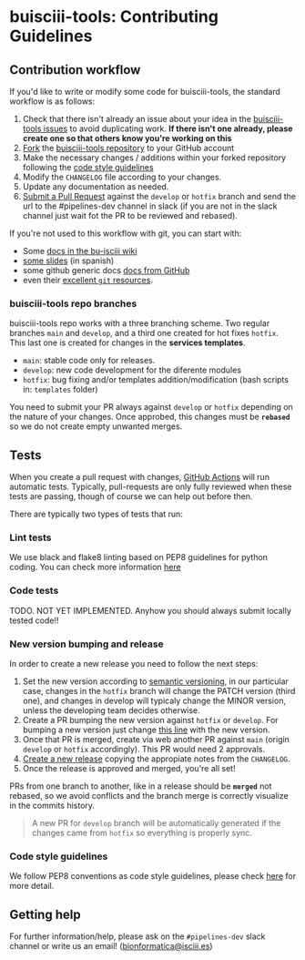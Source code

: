 # buisciii-tools: Contributing Guidelines

## Contribution workflow

If you'd like to write or modify some code for buisciii-tools, the standard workflow is as follows:

1. Check that there isn't already an issue about your idea in the [buisciii-tools issues](https://github.com/BU-ISCIII/buisciii-tools/issues) to avoid duplicating work. **If there isn't one already, please create one so that others know you're working on this**
2. [Fork](https://help.github.com/en/github/getting-started-with-github/fork-a-repo) the [buisciii-tools repository](https://github.com/BU-ISCIII/buisciii-tools/) to your GitHub account
3. Make the necessary changes / additions within your forked repository following the [code style guidelines](#code-style-guidelines)
4. Modify the `CHANGELOG` file according to your changes.
5. Update any documentation as needed.
6. [Submit a Pull Request](https://docs.github.com/en/pull-requests/collaborating-with-pull-requests/proposing-changes-to-your-work-with-pull-requests/creating-a-pull-request) against the `develop` or `hotfix` branch and send the url to the #pipelines-dev channel in slack (if you are not in the slack channel just wait fot the PR to be reviewed and rebased).

If you're not used to this workflow with git, you can start with:

- Some [docs in the bu-isciii wiki](https://github.com/BU-ISCIII/BU-ISCIII/wiki/Github--gitflow)
- [some slides](https://docs.google.com/presentation/d/1PruqGxPQVxtNcuEbOd86mylXorgYIU5a/edit?pli=1#slide=id.p1) (in spanish) 
- some github generic docs [docs from GitHub](https://help.github.com/en/github/collaborating-with-issues-and-pull-requests)
- even their [excellent `git` resources](https://try.github.io/).

### buisciii-tools repo branches

buisciii-tools repo works with a three branching scheme. Two regular branches `main` and `develop`, and a third one created for hot fixes `hotfix`. This last one is created for changes in the **services templates**.

- `main`: stable code only for releases.
- `develop`: new code development for the diferente modules
- `hotfix`: bug fixing and/or templates addition/modification (bash scripts in: `templates` folder)

You need to submit your PR always against `develop` or `hotfix` depending on the nature of your changes. Once approbed, this changes must be **`rebased`** so we do not create empty unwanted merges.

## Tests

When you create a pull request with changes, [GitHub Actions](https://github.com/features/actions) will run automatic tests.
Typically, pull-requests are only fully reviewed when these tests are passing, though of course we can help out before then.

There are typically two types of tests that run:

### Lint tests

We use black and flake8 linting based on PEP8 guidelines for python coding. You can check more information [here](https://github.com/BU-ISCIII/BU-ISCIII/wiki/Python#linting)

### Code tests

TODO. NOT YET IMPLEMENTED.
Anyhow you should always submit locally tested code!!

### New version bumping and release

In order to create a new release you need to follow the next steps:

1. Set the new version according to [semantic versioning](https://semver.org/), in our particular case, changes in the `hotfix` branch will change the PATCH version (third one), and changes in develop will typicaly change the MINOR version, unless the developing team decides otherwise.
2. Create a PR bumping the new version against `hotfix` or `develop`. For bumping a new version just change [this line](https://github.com/BU-ISCIII/buisciii-tools/blob/615f1390d96cd6c8168acebc384289520a3cd728/setup.py#L5) with the new version.
3. Once that PR is merged, create via web another PR against `main` (origin `develop` or `hotfix` accordingly). This PR would need 2 approvals.
4. [Create a new release](https://docs.github.com/en/repositories/releasing-projects-on-github/managing-releases-in-a-repository) copying the appropiate notes from the `CHANGELOG`.
5. Once the release is approved and merged, you're all set! 

PRs from one branch to another, like in a release should be **`merged`** not rebased, so we avoid conflicts and the branch merge is correctly visualize in the commits history.

> A new PR for `develop` branch will be automatically generated if the changes came from `hotfix` so everything is properly sync.

### Code style guidelines

We follow PEP8 conventions as code style guidelines, please check [here](https://github.com/BU-ISCIII/BU-ISCIII/wiki/Python#pep-8-guidelines-read-the-full-pep-8-documentation) for more detail.

## Getting help

For further information/help, please ask on the  `#pipelines-dev` slack channel or write us an email! (bionformatica@isciii.es)